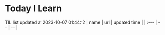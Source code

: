 # Today I Learn 
TIL list updated at 2023-10-07 01:44:12
| name | url | updated time |
| :--- | -- | -- |
